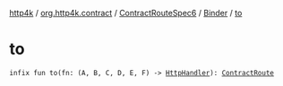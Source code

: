 [http4k](../../../index.md) / [org.http4k.contract](../../index.md) / [ContractRouteSpec6](../index.md) / [Binder](index.md) / [to](./to.md)

# to

`infix fun to(fn: (A, B, C, D, E, F) -> `[`HttpHandler`](../../../org.http4k.core/-http-handler.md)`): `[`ContractRoute`](../../-contract-route/index.md)